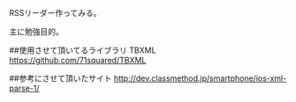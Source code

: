 RSSリーダー作ってみる。

主に勉強目的。

##使用させて頂いてるライブラリ
TBXML
https://github.com/71squared/TBXML

##参考にさせて頂いたサイト
http://dev.classmethod.jp/smartphone/ios-xml-parse-1/
